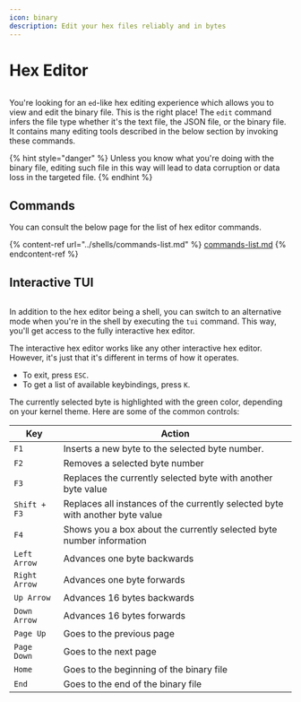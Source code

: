 ```yaml
---
icon: binary
description: Edit your hex files reliably and in bytes
---
```


# Hex Editor

<figure><img src="https://github.com/Aptivi-Stable-Docs/nks-manual-0.1.0/blob/main/.gitbook/assets/Beta3-018-HexEditor.png" alt=""><figcaption></figcaption></figure>

You're looking for an `ed`-like hex editing experience which allows you to view and edit the binary file. This is the right place! The `edit` command infers the file type whether it's the text file, the JSON file, or the binary file. It contains many editing tools described in the below section by invoking these commands.

{% hint style="danger" %}
Unless you know what you're doing with the binary file, editing such file in this way will lead to data corruption or data loss in the targeted file.
{% endhint %}

## Commands

You can consult the below page for the list of hex editor commands.

{% content-ref url="../shells/commands-list.md" %}
[commands-list.md](../shells/commands-list.md)
{% endcontent-ref %}

## Interactive TUI

<figure><img src="https://github.com/Aptivi-Stable-Docs/nks-manual-0.1.0/blob/main/.gitbook/assets/Beta3-019-HexEditor.png" alt=""><figcaption></figcaption></figure>

In addition to the hex editor being a shell, you can switch to an alternative mode when you're in the shell by executing the `tui` command. This way, you'll get access to the fully interactive hex editor.

The interactive hex editor works like any other interactive hex editor. However, it's just that it's different in terms of how it operates.

* To exit, press `ESC`.
* To get a list of available keybindings, press `K`.

The currently selected byte is highlighted with the green color, depending on your kernel theme. Here are some of the common controls:

| Key           | Action                                                                        |
| ------------- | ----------------------------------------------------------------------------- |
| `F1`          | Inserts a new byte to the selected byte number.                               |
| `F2`          | Removes a selected byte number                                                |
| `F3`          | Replaces the currently selected byte with another byte value                  |
| `Shift + F3`  | Replaces all instances of the currently selected byte with another byte value |
| `F4`          | Shows you a box about the currently selected byte number information          |
| `Left Arrow`  | Advances one byte backwards                                                   |
| `Right Arrow` | Advances one byte forwards                                                    |
| `Up Arrow`    | Advances 16 bytes backwards                                                   |
| `Down Arrow`  | Advances 16 bytes forwards                                                    |
| `Page Up`     | Goes to the previous page                                                     |
| `Page Down`   | Goes to the next page                                                         |
| `Home`        | Goes to the beginning of the binary file                                      |
| `End`         | Goes to the end of the binary file                                            |
